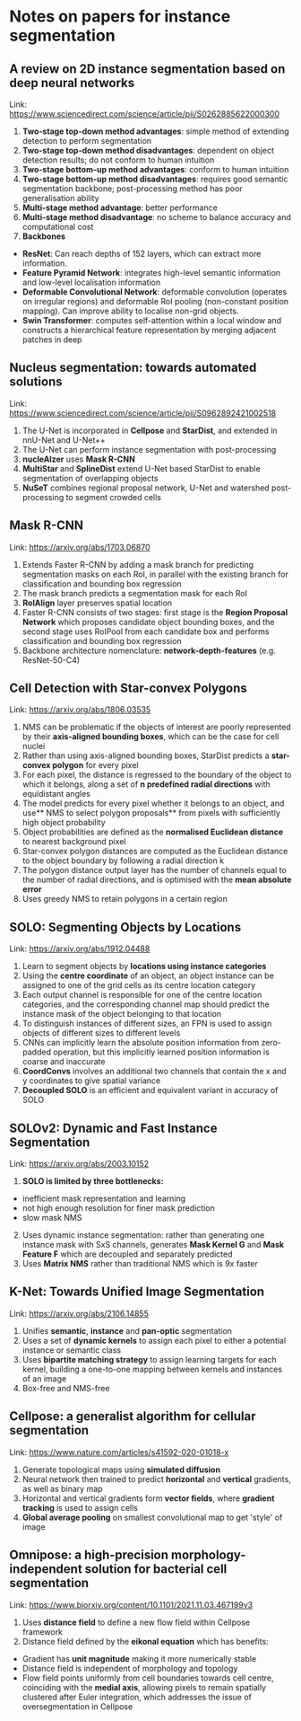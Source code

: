 # Notes on papers for instance segmentation

## A review on 2D instance segmentation based on deep neural networks
Link: https://www.sciencedirect.com/science/article/pii/S0262885622000300
1. **Two-stage top-down method advantages**: simple method of extending detection to perform segmentation
2. **Two-stage top-down method disadvantages**: dependent on object detection results; do not conform to human intuition
3. **Two-stage bottom-up method advantages**: conform to human intuition
4. **Two-stage bottom-up method disadvantages**: requires good semantic segmentation backbone; post-processing method has poor generalisation ability
5. **Multi-stage method advantage**: better performance
6. **Multi-stage method disadvantage**: no scheme to balance accuracy and computational cost
7. **Backbones**
* **ResNet**: Can reach depths of 152 layers, which can extract more information. 
* **Feature Pyramid Network**: integrates high-level semantic information and low-level localisation information
* **Deformable Convolutional Network**: deformable convolution (operates on irregular regions) and deformable RoI pooling (non-constant position mapping). Can improve ability to localise non-grid objects.
* **Swin Transformer**: computes self-attention within a local window and constructs a hierarchical feature representation by merging adjacent patches in deep

## Nucleus segmentation: towards automated solutions
Link: https://www.sciencedirect.com/science/article/pii/S0962892421002518
1. The U-Net is incorporated in **Cellpose** and **StarDist**, and extended in nnU-Net and U-Net++
2. The U-Net can perform instance segmentation with post-processing
3. **nucleAIzer** uses **Mask R-CNN**
4. **MultiStar** and **SplineDist** extend U-Net based StarDist to enable segmentation of overlapping objects
5. **NuSeT** combines regional proposal network, U-Net and watershed post-processing to segment crowded cells

## Mask R-CNN
Link: https://arxiv.org/abs/1703.06870
1. Extends Faster R-CNN by adding a mask branch for predicting segmentation masks on each RoI, in parallel with the existing branch for classification and bounding box regression
2. The mask branch predicts a segmentation mask for each RoI
3. **RoIAlign** layer preserves spatial location
4. Faster R-CNN consists of two stages: first stage is the **Region Proposal Network** which proposes candidate object bounding boxes, and the second stage uses RoIPool from each candidate box and performs classification and bounding box regression
5. Backbone architecture nomenclature: **network-depth-features** (e.g. ResNet-50-C4) 

## Cell Detection with Star-convex Polygons
Link: https://arxiv.org/abs/1806.03535
1. NMS can be problematic if the objects of interest are poorly represented by their **axis-aligned bounding boxes**, which can be the case for cell nuclei
2. Rather than using axis-aligned bounding boxes, StarDist predicts a **star-convex polygon** for every pixel
3. For each pixel, the distance is regressed to the boundary of the object to which it belongs, along a set of **n predefined radial directions** with equidistant angles
4. The model predicts for every pixel whether it belongs to an object, and use** NMS to select polygon proposals** from pixels with sufficiently high object probability
5. Object probabilities are defined as the **normalised Euclidean distance** to nearest background pixel
6. Star-convex polygon distances are computed as the Euclidean distance to the object boundary by following a radial direction k
7. The polygon distance output layer has the number of channels equal to the number of radial directions, and is optimised with the **mean absolute error** 
8. Uses greedy NMS to retain polygons in a certain region

## SOLO: Segmenting Objects by Locations
Link: https://arxiv.org/abs/1912.04488
1. Learn to segment objects by **locations using instance categories**
2. Using the **centre coordinate** of an object, an object instance can be assigned to one of the grid cells as its centre location category
3. Each output channel is responsible for one of the centre location categories, and the corresponding channel map should predict the instance mask of the object belonging to that location
4. To distinguish instances of different sizes, an FPN is used to assign objects of different sizes to different levels
5. CNNs can implicitly learn the absolute position information from zero-padded operation, but this implicitly learned position information is coarse and inaccurate
6. **CoordConvs** involves an additional two channels that contain the x and y coordinates to give spatial variance
7. **Decoupled SOLO** is an efficient and equivalent variant in accuracy of SOLO

## SOLOv2: Dynamic and Fast Instance Segmentation
Link: https://arxiv.org/abs/2003.10152
1. **SOLO is limited by three bottlenecks:**
* inefficient mask representation and learning
* not high enough resolution for finer mask prediction
* slow mask NMS
2. Uses dynamic instance segmentation: rather than generating one instance mask with SxS channels, generates **Mask Kernel G** and **Mask Feature F** which are decoupled and separately predicted
3. Uses **Matrix NMS** rather than traditional NMS which is 9x faster

## K-Net: Towards Unified Image Segmentation
Link: https://arxiv.org/abs/2106.14855
1. Unifies **semantic**, **instance** and **pan-optic** segmentation
2. Uses a set of **dynamic kernels** to assign each pixel to either a potential instance or semantic class
3. Uses **bipartite matching strategy** to assign learning targets for each kernel, building a one-to-one mapping between kernels and instances of an image
4. Box-free and NMS-free

## Cellpose: a generalist algorithm for cellular segmentation
Link: https://www.nature.com/articles/s41592-020-01018-x
1. Generate topological maps using **simulated diffusion**
2. Neural network then trained to predict **horizontal** and **vertical** gradients, as well as binary map 
3. Horizontal and vertical gradients form **vector fields**, where **gradient tracking** is used to assign cells
4. **Global average pooling** on smallest convolutional map to get 'style' of image

## Omnipose: a high-precision morphology-independent solution for bacterial cell segmentation
Link: https://www.biorxiv.org/content/10.1101/2021.11.03.467199v3
1. Uses **distance field** to define a new flow field within Cellpose framework
2. Distance field defined by the **eikonal equation** which has benefits:
* Gradient has **unit magnitude** making it more numerically stable
* Distance field is independent of morphology and topology
* Flow field points uniformly from cell boundaries towards cell centre, coinciding with the **medial axis**, allowing pixels to remain spatially clustered after Euler integration, which addresses the issue of oversegmentation in Cellpose
